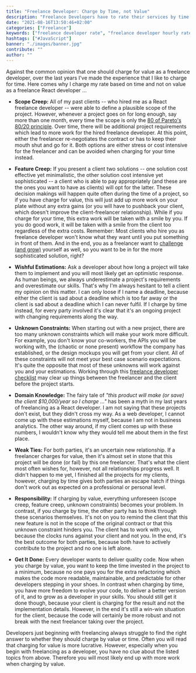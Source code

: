 ```yaml
---
title: "Freelance Developer: Charge by Time, not Value"
description: "Freelance Developers have to rate their services by time or by value. Here I, as a freelance React developer, want to argue in favor of charging by time ..."
date: "2021-08-16T13:50:46+02:00"
categories: ["Freelance"]
keywords: ["freelance developer rate", "freelance developer hourly rate"]
hashtags: ["#JavaScript"]
banner: "./images/banner.jpg"
contribute: ""
author: ""
---
```


<Sponsorship />

Against the common opinion that one should charge for value as a freelance developer, over the last years I've made the experience that I like to charge for time. Here comes why I charge my rate based on time and not on value as a freelance React developer ...

<ReadMore label="How to charge per hour as a Freelance Developer" link="/freelance-developer-hourly-rate" />

* **Scope Creep:** All of my past clients -- who hired me as a React freelance developer -- were able to define a plausible scope of the project. However, whenever a project goes on for long enough, say more than one month, every time the scope is only the [80 of Pareto's 80/20 principle](https://en.wikipedia.org/wiki/Pareto_principle). Over time, there will be additional project requirements which lead to more work for the hired freelance developer. At this point, either the freelancer re-negotiates the contract or has to keep their mouth shut and go for it. Both options are either stress or cost intensive for the freelancer and can be avoided when charging for your time instead.

* **Feature Creep:** If you present a client two solutions -- one solution cost effective yet minimalistic, the other solution cost intensive yet sophisticated -- a client who is able to pay appropriately (and these are the ones you want to have as clients) will opt for the latter. These decision makings will happen quite often during the time of a project, so if you have charge for value, this will just add up more work on your plate without any extra gains (or you will have to pushback your client, which doesn't improve the client-freelancer relationship). While if you charge for your time, this extra work will be taken with a smile by you. If you do good work, it will be taken with a smile from the client too regardless of the extra costs. Remember: Most clients who hire you as freelance developer won't know what they want until you put something in front of them. And in the end, you as a freelancer want to [challenge (and grow)](/lessons-learned-deep-work-flow) yourself as well, so you want to be in for the more sophisticated solution, right?

* **Wishful Estimations:** Ask a developer about how long a project will take them to implement and you will most likely get an optimistic response. As human beings, we always underestimate a project's requirements and overestimate our skills. That's why I'm always hesitant to tell a client my opinion on this matter. I can only loose if I name a deadline, because either the client is sad about a deadline which is too far away or the client is sad about a deadline which I can never fulfil. If I charge by time instead, for every party involved it's clear that it's an ongoing project with changing requirements along the way.

* **Unknown Constraints:** When starting out with a new project, there are too many unknown constraints which will make your work more difficult. For example, you don't know your co-workers, the APIs you will be working with, the (chaotic or none present) workflow the company has established, or the design mockups you will get from your client. All of these constraints will not meet your best case scenario expectations. It's quite the opposite that most of these unknowns will work against you and your estimations. Working through this [freelance developer checklist](/freelance-react-developer) may clear up things between the freelancer and the client before the project starts.

* **Domain Knowledge:** The fairy tale of *"this product will make (or save) the client $10,000/year so I charge ..."* has been a myth in my last years of freelancing as a React developer. I am not saying that these projects don't exist, but they didn't cross my way. As a web developer, I cannot come up with these estimations myself, because I am not in business analytics. The other way around, if my client comes up with these numbers, I wouldn't know why they would tell me about them in the first place.

* **Weak Ties:** For both parties, it's an uncertain new relationship. If a freelancer charges for value, then it's almost set in stone that this project will be done (or fail) by this one freelancer. That's what the client most often wishes for, however, not all relationships progress well. It didn't happen to me yet, I finished all the projects for my clients, however, charging by time gives both parties an escape hatch if things don't work out as expected on a professional or personal level.

* **Responsibility:** If charging by value, everything unforeseen (scope creep, feature creep, unknown constraints) becomes your problem. In contrast, if you charge by time, the other party has to think through these scenarios themselves. It's not on you to remind the client that this new feature is not in the scope of the original contract or that this unknown constraint hinders you. The client has to work with you, because the clocks runs against your client and not you. In the end, it's the best outcome for both parties, because both have to actively contribute to the project and no one is left alone.

* **Get It Done:** Every developer wants to deliver quality code. Now when you charge by value, you want to keep the time invested in the project to a minimum, because no one pays you for the extra refactoring which makes the code more readable, maintainable, and predictable for other developers stepping in your shoes. In contrast when charging by time, you have more freedom to evolve your code, to deliver a better version of it, and to grow as a developer in your skills. You should still get it done though, because your client is charging for the result and not the implementation details. However, in the end it's still a win-win situation for the client, because the code will certainly be more robust and not break with the next freelancer taking over the project.

<Divider />

Developers just beginning with freelancing always struggle to find the right answer to whether they should charge by value or time. Often you will read that charging for value is more lucrative. However, especially when you begin with freelancing as a developer, you have no clue about the listed topics from above. Therefore you will most likely end up with more work when charging by value.
